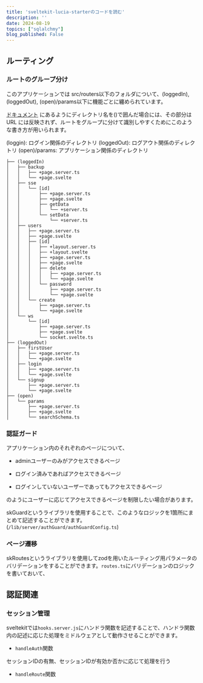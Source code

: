 ```yaml
---
title: 'sveltekit-lucia-starterのコードを読む'
description: ''
date: 2024-08-19
topics: ["sqlalchmy"]
blog_published: False
---
```


## ルーティング

### ルートのグループ分け

このアプリケーションでは
src/routers以下のフォルダについて、(loggedIn), (loggedOut), (open)/params以下に機能ごとに纏められています。

[ドキュメント](https://kit.svelte.jp/docs/advanced-routing#advanced-layouts) にあるようにディレクトリ名を()で囲んだ場合には、その部分はURL
には反映されず、ルートをグループに分けて識別しやすくためにこのような書き方が用いられます。

(loggin): ログイン関係のディレクトリ
(loggedOut): ログアウト関係のディレクトリ
(open)/params: アプリケーション関係のディレクトリ

```
├── (loggedIn)
│   ├── backup
│   │   ├── +page.server.ts
│   │   └── +page.svelte
│   ├── sse
│   │   └── [id]
│   │       ├── +page.server.ts
│   │       ├── +page.svelte
│   │       ├── getData
│   │       │   └── +server.ts
│   │       └── setData
│   │           └── +server.ts
│   ├── users
│   │   ├── +page.server.ts
│   │   ├── +page.svelte
│   │   ├── [id]
│   │   │   ├── +layout.server.ts
│   │   │   ├── +layout.svelte
│   │   │   ├── +page.server.ts
│   │   │   ├── +page.svelte
│   │   │   ├── delete
│   │   │   │   ├── +page.server.ts
│   │   │   │   └── +page.svelte
│   │   │   └── password
│   │   │       ├── +page.server.ts
│   │   │       └── +page.svelte
│   │   └── create
│   │       ├── +page.server.ts
│   │       └── +page.svelte
│   └── ws
│       └── [id]
│           ├── +page.server.ts
│           ├── +page.svelte
│           └── socket.svelte.ts
├── (loggedOut)
│   ├── firstUser
│   │   ├── +page.server.ts
│   │   └── +page.svelte
│   ├── login
│   │   ├── +page.server.ts
│   │   └── +page.svelte
│   └── signup
│       ├── +page.server.ts
│       └── +page.svelte
├── (open)
│   └── params
│       ├── +page.server.ts
│       ├── +page.svelte
│       └── searchSchema.ts
```

### 認証ガード

アプリケーション内のそれぞれのページについて、

- adminユーザーのみがアクセスできるページ

- ログイン済みであればアクセスできるページ

- ログインしていないユーザーであってもアクセスできるページ

のようにユーザーに応じてアクセスできるページを制限したい場合があります。

skGuardというライブラリを使用することで、このようなロジックを1箇所にまとめて記述することができます。(`/lib/server/authGuard/authGuardConfig.ts`)

### ページ遷移
skRoutesというライブラリを使用してzodを用いたルーティング用パラメータのバリデーションをすることができます。`routes.ts`にバリデーションのロジックを書いておいて、





## 認証関連



### セッション管理

sveltekitでは`hooks.server.js`にハンドラ関数を記述することで、ハンドラ関数内の記述に応じた処理をミドルウェアとして動作させることができます。

- `handleAuth`関数

セッションIDの有無、セッションIDが有効か否かに応じて処理を行う

- `handleRoute`関数


